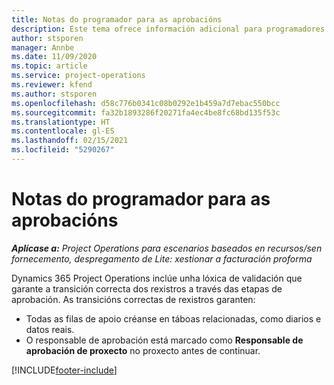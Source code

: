 ```yaml
---
title: Notas do programador para as aprobacións
description: Este tema ofrece información adicional para programadores sobre o traballo con aprobacións.
author: stsporen
manager: Annbe
ms.date: 11/09/2020
ms.topic: article
ms.service: project-operations
ms.reviewer: kfend
ms.author: stsporen
ms.openlocfilehash: d58c776b0341c08b0292e1b459a7d7ebac550bcc
ms.sourcegitcommit: fa32b1893286f20271fa4ec4be8fc68bd135f53c
ms.translationtype: HT
ms.contentlocale: gl-ES
ms.lasthandoff: 02/15/2021
ms.locfileid: "5290267"
---
```

# <a name="developer-notes-for-approvals"></a>Notas do programador para as aprobacións

_**Aplícase a:** Project Operations para escenarios baseados en recursos/sen fornecemento, despregamento de Lite: xestionar a facturación proforma_

Dynamics 365 Project Operations inclúe unha lóxica de validación que garante a transición correcta dos rexistros a través das etapas de aprobación. As transicións correctas de rexistros garanten: 

  - Todas as filas de apoio créanse en táboas relacionadas, como diarios e datos reais.
  - O responsable de aprobación está marcado como **Responsable de aprobación de proxecto** no proxecto antes de continuar.


[!INCLUDE[footer-include](../includes/footer-banner.md)]